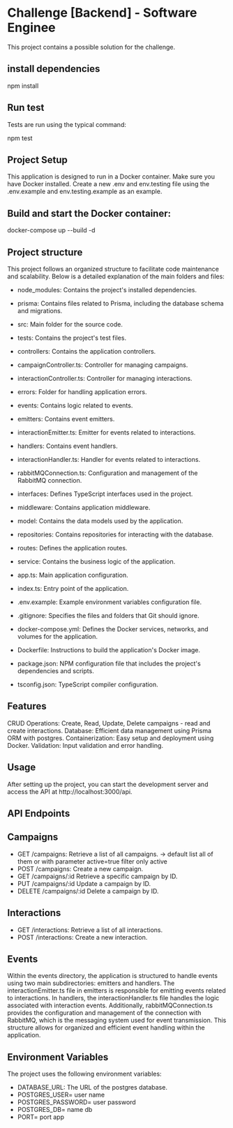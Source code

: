# Challenge [Backend] - Software Enginee

This project contains a possible solution for the challenge.

## install dependencies

npm install

## Run test

Tests are run using the typical command:

npm test

## Project Setup

This application is designed to run in a Docker container. Make sure you have Docker installed.
Create a new .env and env.testing file using the .env.example and env.testing.example as an example.

## Build and start the Docker container:

docker-compose up --build -d

## Project structure

This project follows an organized structure to facilitate code maintenance and scalability. Below is a detailed explanation of the main folders and files:

* node_modules: Contains the project's installed dependencies.

* prisma: Contains files related to Prisma, including the database schema and migrations.

* src: Main folder for the source code.

* tests: Contains the project's test files.
* controllers: Contains the application controllers.
* campaignController.ts: Controller for managing campaigns.
* interactionController.ts: Controller for managing interactions.
* errors: Folder for handling application errors.
* events: Contains logic related to events.
* emitters: Contains event emitters.
* interactionEmitter.ts: Emitter for events related to interactions.
* handlers: Contains event handlers.
* interactionHandler.ts: Handler for events related to interactions.
* rabbitMQConnection.ts: Configuration and management of the RabbitMQ connection.
* interfaces: Defines TypeScript interfaces used in the project.
* middleware: Contains application middleware.
* model: Contains the data models used by the application.
* repositories: Contains repositories for interacting with the database.
* routes: Defines the application routes.
* service: Contains the business logic of the application.
* app.ts: Main application configuration.
* index.ts: Entry point of the application.

* .env.example: Example environment variables configuration file.

* .gitignore: Specifies the files and folders that Git should ignore.

* docker-compose.yml: Defines the Docker services, networks, and volumes for the application.

* Dockerfile: Instructions to build the application's Docker image.

* package.json: NPM configuration file that includes the project's dependencies and scripts.

* tsconfig.json: TypeScript compiler configuration.

## Features

CRUD Operations: Create, Read, Update, Delete campaigns - read and create interactions.
Database: Efficient data management using Prisma ORM with postgres.
Containerization: Easy setup and deployment using Docker.
Validation: Input validation and error handling.

## Usage

After setting up the project, you can start the development server and access the API at http://localhost:3000/api.

## API Endpoints

## Campaigns

* GET /campaigns: Retrieve a list of all campaigns. -> default list all of them or with parameter active=true filter only active
* POST /campaigns: Create a new campaign.
* GET /campaigns/:id Retrieve a specific campaign by ID.
* PUT /campaigns/:id Update a campaign by ID.
* DELETE /campaigns/:id Delete a campaign by ID.

## Interactions

* GET /interactions: Retrieve a list of all interactions.
* POST /interactions: Create a new interaction.

## Events

Within the events directory, the application is structured to handle events using two main subdirectories: emitters and handlers. The interactionEmitter.ts file in emitters is responsible for emitting events related to interactions. In handlers, the interactionHandler.ts file handles the logic associated with interaction events. Additionally, rabbitMQConnection.ts provides the configuration and management of the connection with RabbitMQ, which is the messaging system used for event transmission. This structure allows for organized and efficient event handling within the application.

## Environment Variables

The project uses the following environment variables:

* DATABASE_URL: The URL of the postgres database.
* POSTGRES_USER= user name  
* POSTGRES_PASSWORD= user password  
* POSTGRES_DB= name db  
* PORT= port app

